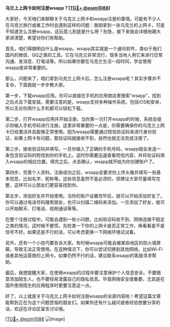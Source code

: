 **乌兰上上网卡如何注册wsapp？[[TG💪+ @esim1088](https://t.me/s/esim1088)]**

大家好，今天咱们来聊聊关于乌克兰上网卡和wsapp注册的事情。可能有不少人在乌克兰旅行或者工作时会遇到这样的问题：我刚拿到一张乌克兰的上网卡，可是不知道怎么注册wsapp，这玩意儿到底是什么呀？别急，接下来我会详细地跟大家讲清楚，希望对你们有帮助。

首先，咱们得搞明白什么是wsapp。wsapp其实就是一个通讯软件，类似于我们国内的微信、QQ之类的工具。它在乌克兰非常流行，很多当地人用它来进行日常沟通、发消息、打电话等。所以如果你要在乌克兰生活一段时间，学会使用wsapp是非常重要的。

那么，问题来了，咱们拿到乌克兰上网卡后，怎么注册wsapp呢？其实步骤并不复杂，下面我就一步步教大家。

第一步，下载wsapp应用。你可以直接在手机的应用商店里搜索“wsapp”，找到之后点击下载安装。需要注意的是，wsapp支持多种操作系统，包括iOS和安卓，所以无论你用什么手机都可以轻松下载。

第二步，打开wsapp应用并开始注册。当你第一次打开wsapp的时候，系统会提示你输入手机号码进行注册。这里非常重要的一点是，你需要确保你的乌克兰上网卡已经激活并且能够正常使用。因为wsapp需要通过短信验证码来进行身份验证，如果上网卡有问题，那验证码就接收不到，自然也就无法完成注册了。

第三步，接收验证码并填写。一旦你输入了正确的手机号码，wsapp就会发送一条包含验证码的短信到你的手机上。这时你需要迅速查看短信内容，并将验证码填入wsapp的相应位置。填完之后，点击确认，wsapp就开始为你创建账户了。

第四步，完善个人资料。注册成功之后，wsapp会要求你上传头像并填写一些基本信息，比如名字、昵称等。这些信息虽然不是必须的，但建议大家尽量填写完整，这样可以让朋友们更容易找到你。

第五步，添加好友并开始使用。当你的账户设置完毕后，就可以开始添加好友了。你可以通过电话号码搜索朋友，也可以扫描二维码来添加。一旦添加了好友，就可以开始聊天、打电话、视频通话等等。

在整个注册过程中，可能会遇到一些小问题，比如验证码收不到、网络连接不稳定之类的情况。这时候不要慌，先检查一下你的上网卡是否正常工作，再看看是不是信号不好。如果还是不行的话，可以考虑更换一下网络环境试试看。

另外，还有一个小技巧要告诉大家。有时候wsapp可能会被某些地区的防火墙屏蔽，导致无法正常使用。在这种情况下，你可以尝试切换到其他网络，比如Wi-Fi或者其他运营商的上网卡。如果仍然不行的话，建议联系wsapp的客服寻求帮助。

最后，我想提醒大家，在使用wsapp的过程中要注意保护个人信息安全。不要随意添加陌生人，也不要轻易泄露自己的隐私信息。毕竟网络安全很重要，尤其是在国外使用陌生的应用程序时更要注意这一点。

好了，以上就是关于乌克兰上网卡如何注册wsapp的全部内容啦！希望这篇文章能帮到正在为这个问题苦恼的朋友们。如果你还有什么疑问或者经验想要分享的话，欢迎在评论区留言讨论哦。

[[TG💪+ @esim1088](https://t.me/s/esim1088) ![Image](https://i.postimg.cc/4NQfJmqS/Snipaste-2025-05-13-00-14-12.png)]